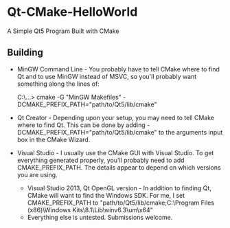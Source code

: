 Qt-CMake-HelloWorld
===================

A Simple Qt5 Program Built with CMake

## Building

* MinGW Command Line - You probably have to tell CMake where to find Qt and to use MinGW instead of MSVC, so you'll probably want something along the lines of:

    C:\\...> cmake -G "MinGW Makefiles" -DCMAKE_PREFIX_PATH="path/to/Qt5/lib/cmake"

* Qt Creator - Depending upon your setup, you may need to tell CMake where to find Qt. This can be done by adding -DCMAKE_PREFIX_PATH="path/to/Qt5/lib/cmake" to the arguments input box in the CMake Wizard.
* Visual Studio - I usually use the CMake GUI with Visual Studio. To get everything generated properly, you'll probably need to add CMAKE_PREFIX_PATH. The details appear to depend on which versions you are using.
    * Visual Studio 2013, Qt OpenGL version - In addition to finding Qt, CMake will want to find the Windows SDK. For me, I set CMAKE_PREFIX_PATH to "path/to/Qt5/lib/cmake;C:\Program Files (x86)\Windows Kits\8.1\Lib\winv6.3\um\x64"
    * Everything else is untested. Submissions welcome.

